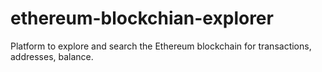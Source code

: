 # ethereum-blockchian-explorer
Platform to explore and search the Ethereum blockchain for transactions, addresses, balance.
